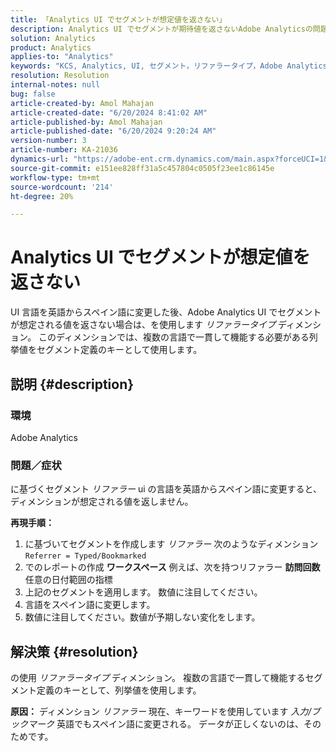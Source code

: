```yaml
---
title: 「Analytics UI でセグメントが想定値を返さない」
description: Analytics UI でセグメントが期待値を返さないAdobe Analyticsの問題を解決する方法を説明します。 \"リファラータイプ\" ディメンションを使用します。
solution: Analytics
product: Analytics
applies-to: "Analytics"
keywords: "KCS, Analytics, UI, セグメント，リファラータイプ，Adobe Analytics"
resolution: Resolution
internal-notes: null
bug: false
article-created-by: Amol Mahajan
article-created-date: "6/20/2024 8:41:02 AM"
article-published-by: Amol Mahajan
article-published-date: "6/20/2024 9:20:24 AM"
version-number: 3
article-number: KA-21036
dynamics-url: "https://adobe-ent.crm.dynamics.com/main.aspx?forceUCI=1&pagetype=entityrecord&etn=knowledgearticle&id=5b669ad1-e02e-ef11-840a-000d3a3764e0"
source-git-commit: e151ee828ff31a5c457804c0505f23ee1c86145e
workflow-type: tm+mt
source-wordcount: '214'
ht-degree: 20%

---
```


# Analytics UI でセグメントが想定値を返さない


UI 言語を英語からスペイン語に変更した後、Adobe Analytics UI でセグメントが想定される値を返さない場合は、を使用します *リファラータイプ* ディメンション。 このディメンションでは、複数の言語で一貫して機能する必要がある列挙値をセグメント定義のキーとして使用します。

## 説明 {#description}


### <b>環境</b>

Adobe Analytics



### <b>問題／症状</b>

に基づくセグメント *リファラー* ui の言語を英語からスペイン語に変更すると、ディメンションが想定される値を返しません。



<b>再現手順：</b>

1. に基づいてセグメントを作成します *リファラー* 次のようなディメンション `Referrer = Typed/Bookmarked`
2. でのレポートの作成 <b>ワークスペース</b> 例えば、次を持つリファラー <b>訪問回数 </b>任意の日付範囲の指標
3. 上記のセグメントを適用します。 数値に注目してください。
4. 言語をスペイン語に変更します。
5. 数値に注目してください。数値が予期しない変化をします。



## 解決策 {#resolution}


の使用 *リファラータイプ* ディメンション。 複数の言語で一貫して機能するセグメント定義のキーとして、列挙値を使用します。


<b>原因：</b>
ディメンション *リファラー* 現在、キーワードを使用しています *入力/ブックマーク* 英語でもスペイン語に変更される。 データが正しくないのは、そのためです。
